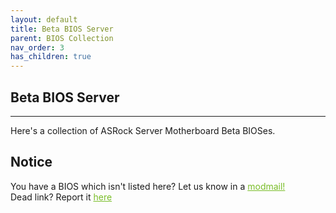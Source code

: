 ```yaml
---
layout: default
title: Beta BIOS Server
parent: BIOS Collection
nav_order: 3
has_children: true
---
```

## Beta BIOS Server

***

Here's a collection of ASRock Server Motherboard Beta BIOSes.

## Notice
You have a BIOS which isn't listed here? Let us know in a <a style="color:#79bd28" href="https://www.reddit.com/message/compose?to=%2Fr%2FASRock" target="_blank">modmail!</a>  
Dead link? Report it <a style="color:#79bd28" href="https://forms.gle/ApqAN72vS6sxzFnm7" target="_blank">here</a>  

